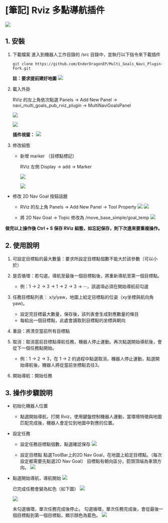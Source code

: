 
# [筆記] Rviz 多點導航插件

![](images/intro.png)

## 1. 安裝

1. 下載檔案
  進入到機器人工作目錄的 /src 目錄中，並執行以下指令來下載插件
    ```
    git clone https://github.com/EnderDragonEP/Multi_Goals_Navi_Plugin-Fork.git
    ```

    **註：要求提前建好地圖**
    ![](images/intro1.png)

2. 載入外掛

    RViz 的左上角依次點選 Panels → Add New Panel → navi_multi_goals_pub_rviz_plugin → MultiNaviGoalsPanel

    ![](images/intro2.png)

    ![](images/intro3.png)

    **插件視窗：**
    ![](images/intro4.png)

3. 修改組態
    * 新增 marker （目標點標記）
    
        RViz 左側 Display → add → Marker

        ![](images/intro5.png)

        ![](images/intro6.png)

  * 修改 2D Nav Goal 按鈕話題
    * RViz 的左上角 Panels → Add New Panel → Tool Property
    ![](images/intro7.png)
    ![](images/intro8.png)

    * 將 2D Nav Goal → Topic 修改為 /move_base_simple/goal_temp
    ![](images/intro9.png)

**做完以上操作後 Ctrl  + S 保存 RViz 組態，如忘記保存，則下次進來要重複操作。**

## 2. 使用說明
1. 可設定目標點的最大數量：要求所設定目標點個數不能大於該參數（可以小於）
2. 是否循環：若勾選，導航至最後一個目標點後，將重新導航至第一個目標點。
    * 例：1 → 2 → 3 → 1 → 2 → 3 → ···，該選項必須在開始導航前勾選
3. 任務目標點列表： x/y/yaw，地圖上給定目標點的位姿（xy坐標與航向角yaw)。

   * 設定完目標最大數量，保存後，該列表會生成對應數量的條目
   * 每給出一個目標點，此處會讀取到目標點的坐標與朝向
4. 重設：將清空當前所有目標點
5. 取消：取消當前目標點導航任務，機器人停止運動。再次點選開始導航後，會從下一個任務點開始。

   * 例：1 → 2 → 3，在 1 → 2 的過程中點選取消，機器人停止運動，點選開始導航後，機器人將從當前坐標點去往3。
6. 開始導航：開始任務

## 3. 操作步驟說明
* 初始化機器人位置

  * 點選開始導航，打開 Rviz，使用鍵盤控制機器人運動，當環境特徵與地圖匹配完成後，機器人會定位到地圖中對應的位置。

* 設定任務

  * 設定任務目標點個數，點選確認保存
    ![](images/intro16.png)

  * 設定目標點
    點選ToolBar上的2D Nav Goal，在地圖上給定目標點。（每次設定都需要先點選2D Nav Goal）
    目標點有朝向區分，箭頭頂端為車頭方向。
    ![](images/intro11.png)

* 點選開始導航，導航開始
  ![](images/intro12.png)

  已完成任務會變為紅色（如下圖）
  ![](images/intro13.png)

  ![](images/intro14.png)

  未勾選循環，單次任務完成後停止。
  勾選循環，單次任務完成後，會從最後一個目標點到第一個目標點，顯示顏色為藍色。
  ![](images/intro15.png)

